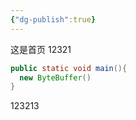 ```yaml
---
{"dg-publish":true}
---
```



这是首页
12321
```java
public static void main(){
  new ByteBuffer()
}
```

123213